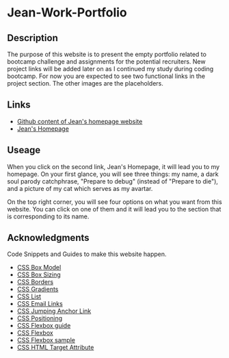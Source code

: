 # Jean-Work-Portfolio

## Description
The purpose of this website is to present the empty portfolio related to bootcamp challenge and assignments for the potential recruiters. New project links will be added later on as I continued my study during coding bootcamp. 
For now you are expected to see two functional links in the project section. The other images are the placeholders.

## Links
* [Github content of Jean's homepage website](https://github.com/JeanSuw/Jean-Work-Portfolio)
* [Jean's Homepage](https://jeansuw.github.io/Jean-Work-Portfolio/)

## Useage
When you click on the second link, Jean's Homepage, it will lead you to my homepage. On your first glance, you will see three things: my name, a dark soul parody catchphrase, "Prepare to debug" (instead of "Prepare to die"), and a picture of my cat which serves as my avartar. 

On the top right corner, you will see four options on what you want from this website. You can click on one of them and it will lead you to the section that is corresponding to its name.


## Acknowledgments
Code Snippets and Guides to make this website happen.
* [CSS Box Model](https://www.w3schools.com/css/css_boxmodel.asp)
* [CSS Box Sizing](https://www.w3schools.com/css/css3_box-sizing.asp)
* [CSS Borders](https://www.w3schools.com/css/css3_borders.asp)
* [CSS Gradients](https://www.w3schools.com/css/css3_gradients.asp)
* [CSS List](https://www.w3schools.com/css/css_list.asp)
* [CSS Email Links](https://www.brainbell.com/tutorials/HTML_and_CSS/Email_Links.htm)
* [CSS Jumping Anchor Link](https://www.w3docs.com/snippets/html/how-to-create-an-anchor-link-to-jump-to-a-specific-part-of-a-page.html)
* [CSS Positioning](https://www.w3schools.com/css/css_positioning.asp)
* [CSS Flexbox guide](https://css-tricks.com/snippets/css/a-guide-to-flexbox/)
* [CSS Flexbox](https://www.w3schools.com/css/css3_flexbox.asp)
* [CSS Flexbox sample](https://www.w3schools.com/css/tryit.asp?filename=trycss3_flexbox)
* [CSS HTML Target Attribute](https://www.w3schools.com/tags/att_a_target.asp)